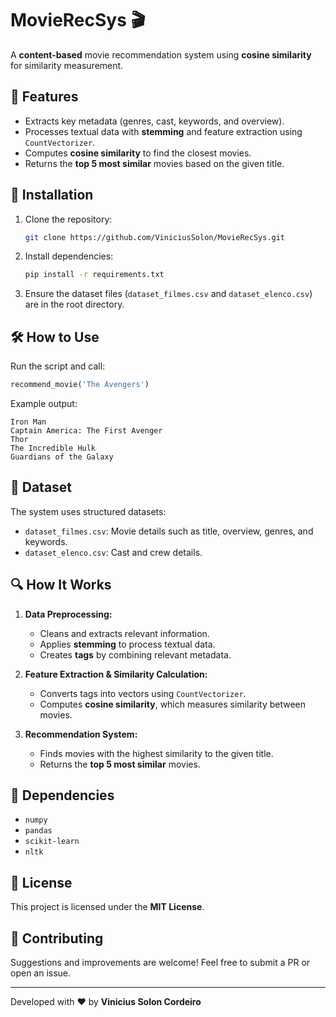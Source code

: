 # MovieRecSys 🎬  
A **content-based** movie recommendation system using **cosine similarity** for similarity measurement.

## 📌 Features
- Extracts key metadata (genres, cast, keywords, and overview).
- Processes textual data with **stemming** and feature extraction using `CountVectorizer`.
- Computes **cosine similarity** to find the closest movies.
- Returns the **top 5 most similar** movies based on the given title.

## 🚀 Installation
1. Clone the repository:
   ```bash
   git clone https://github.com/ViniciusSolon/MovieRecSys.git
   ```
2. Install dependencies:
   ```bash
   pip install -r requirements.txt
   ```
3. Ensure the dataset files (`dataset_filmes.csv` and `dataset_elenco.csv`) are in the root directory.

## 🛠 How to Use
Run the script and call:
```python
recommend_movie('The Avengers')
```
Example output:
```
Iron Man
Captain America: The First Avenger
Thor
The Incredible Hulk
Guardians of the Galaxy
```

## 📂 Dataset
The system uses structured datasets:
- `dataset_filmes.csv`: Movie details such as title, overview, genres, and keywords.
- `dataset_elenco.csv`: Cast and crew details.

## 🔍 How It Works
1. **Data Preprocessing:**  
   - Cleans and extracts relevant information.
   - Applies **stemming** to process textual data.
   - Creates **tags** by combining relevant metadata.

2. **Feature Extraction & Similarity Calculation:**  
   - Converts tags into vectors using `CountVectorizer`.
   - Computes **cosine similarity**, which measures similarity between movies.

3. **Recommendation System:**  
   - Finds movies with the highest similarity to the given title.
   - Returns the **top 5 most similar** movies.

## 📌 Dependencies
- `numpy`
- `pandas`
- `scikit-learn`
- `nltk`

## 📜 License
This project is licensed under the **MIT License**.

## 🤝 Contributing
Suggestions and improvements are welcome! Feel free to submit a PR or open an issue.

---
Developed with ❤️ by **Vinicius Solon Cordeiro**

